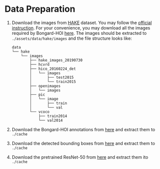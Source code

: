 Data Preparation
===

1. Download the images from [HAKE](http://hake-mvig.cn/) dataset. You may follow the [official instruction](https://github.com/DirtyHarryLYL/HAKE/tree/master/Images#download-images-for-hake). For your convenience, you may download all the images required by Bongard-HOI [here](https://drive.google.com/file/d/1aqcp3XKB2KhyuS4rP91x_Yp6bZ_ELAk0/view?usp=sharing). The images should be extracted to `./assets/data/hake/images` and the file structure looks like:
    ```plain
    data
    └── hake
        └── images
            ├── hake_images_20190730
            ├── hcvrd
            ├── hico_20160224_det
            │   └── images
            │       ├── test2015
            │       └── train2015
            ├── openimages
            │   └── images
            ├── pic
            │   └── image
            │       ├── train
            │       └── val
            └── vcoco
                ├── train2014
                └── val2014
    ```

2. Download the Bongard-HOI annotations from [here](https://drive.google.com/file/d/1AbMtJ7Wd6qlOT4qP2lIK9NQrKxCerKnR/view?usp=sharing) and extract them to `./cache`

3. Download the detected bounding boxes from [here](https://drive.google.com/file/d/1oJIFnhVJRmFKqSkFjmBLEU6jihurJldG/view?usp=sharing) and extract them to `./cache`

4. Download the pretrained ResNet-50 from [here](https://drive.google.com/file/d/18i0yWls81cPa_KNjSBUw08lbmDT29vo5/view?usp=sharing) and extract them ito `./cache`
